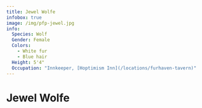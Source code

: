 ```yaml
---
title: Jewel Wolfe
infobox: true
image: /img/pfp-jewel.jpg
info:
  Species: Wolf
  Gender: Female
  Colors: 
    - White fur
    - Blue hair
  Height: 5'4"
  Occupation: "Innkeeper, [Hoptimism Inn](/locations/furhaven-tavern)"
---
```


# Jewel Wolfe
